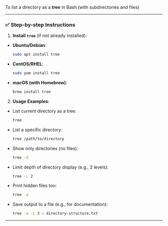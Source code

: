 To list a directory as a **tree** in Bash (with subdirectories and files)

---

### ✅ Step-by-step Instructions

1. **Install `tree`** (if not already installed):

* **Ubuntu/Debian**:

  ```bash
  sudo apt install tree
  ```

* **CentOS/RHEL**:

  ```bash
  sudo yum install tree
  ```

* **macOS (with Homebrew)**:

  ```bash
  brew install tree
  ```

2. **Usage Examples**:

* List current directory as a tree:

  ```bash
  tree
  ```

* List a specific directory:

  ```bash
  tree /path/to/directory
  ```

* Show only directories (no files):

  ```bash
  tree -d
  ```

* Limit depth of directory display (e.g., 2 levels):

  ```bash
  tree -L 2
  ```

* Print hidden files too:

  ```bash
  tree -a
  ```

* Save output to a file (e.g., for documentation):

  ```bash
  tree -a -L 3 > directory-structure.txt
  ```

---
